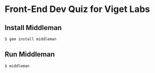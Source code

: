# Front-End Dev Quiz for Viget Labs #

## Install Middleman ##

    $ gem install middleman

## Run Middleman ##

    $ middleman
